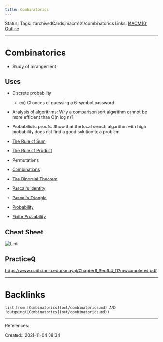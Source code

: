 ```yaml
---
title: Combinatorics
---
```

Status: 
Tags: #archivedCards/macm101/combinatorics 
Links: [MACM101 Outline](out/macm101-outline.md)
___
# Combinatorics
- Study of arrangement

## Uses
- Discrete probability
	- ex) Chances of guessing a 6-symbol password
- Analysis of algorithms: Why a comparison sort algorithm cannot be more efficient than O(n log n)? 
- Probabilistic proofs: Show that the local search algorithm with high probability does not find a good solution to a problem

- [The Rule of Sum](out/the-rule-of-sum.md)
- [The Rule of Product](out/the-rule-of-product.md)
- [Permutations](out/permutations.md)
- [Combinations](out/combinations.md)
- [The Binomial Theorem](out/the-binomial-theorem.md)
- [Pascal's Identity](out/pascals-identity.md)
- [Pascal's Triangle](out/pascals-triangle.md)
- [Probability](None)
- [Finite Probability](out/finite-probability.md)

## Cheat Sheet
![Link](https://trekhleb.dev/static/45e47234d87e36b44a7dee15af13be6d/7dce8/01-cover.jpg)
## PracticeQ
https://www.math.tamu.edu/~mayaj/Chapter6_Sec6.4_f17mwcompleted.pdf
___
# Backlinks
```dataview
list from [Combinatorics](out/combinatorics.md) AND !outgoing([Combinatorics](out/combinatorics.md))
```
___
References:

Created:: 2021-11-04 08:34
